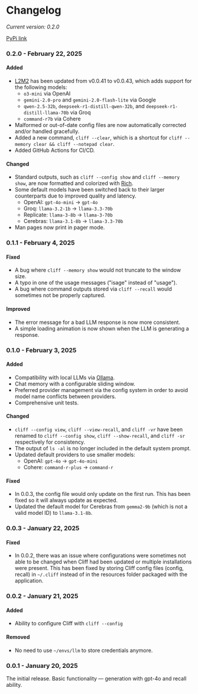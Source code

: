 # Changelog

_Current version: 0.2.0_

[PyPi link](https://pypi.org/project/cliff-cli/)

### 0.2.0 - February 22, 2025

#### Added

- [L2M2](https://github.com/pkelaita/l2m2) has been updated from v0.0.41 to v0.0.43, which adds support for the following models:
  - `o3-mini` via OpenAI
  - `gemini-2.0-pro` and `gemini-2.0-flash-lite` via Google
  - `qwen-2.5-32b`, `deepseek-r1-distill-qwen-32b`, and `deepseek-r1-distill-llama-70b` via Groq
  - `command-r7b` via Cohere
- Malformed or out-of-date config files are now automatically corrected and/or handled gracefully.
- Added a new command, `cliff --clear`, which is a shortcut for `cliff --memory clear && cliff --notepad clear`.
- Added GitHub Actions for CI/CD.

#### Changed

- Standard outputs, such as `cliff --config show` and `cliff --memory show`, are now formatted and colorized with [Rich](https://github.com/Textualize/rich).
- Some default models have been switched back to their larger counterparts due to improved quality and latency.
  - OpenAI: `gpt-4o-mini` → `gpt-4o`
  - Groq: `llama-3.2-1b` → `llama-3.3-70b`
  - Replicate: `llama-3-8b` → `llama-3-70b`
  - Cerebras: `llama-3.1-8b` → `llama-3.3-70b`
- Man pages now print in pager mode.

### 0.1.1 - February 4, 2025

#### Fixed

- A bug where `cliff --memory show` would not truncate to the window size.
- A typo in one of the usage messages ("isage" instead of "usage").
- A bug where command outputs stored via `cliff --recall` would sometimes not be properly captured.

#### Improved

- The error message for a bad LLM response is now more consistent.
- A simple loading animation is now shown when the LLM is generating a response.

### 0.1.0 - February 3, 2025

#### Added

- Compatibility with local LLMs via [Ollama](https://ollama.ai/).
- Chat memory with a configurable sliding window.
- Preferred provider management via the config system in order to avoid model name conflicts between providers.
- Comprehensive unit tests.

#### Changed

- `cliff --config view`, `cliff --view-recall`, and `cliff -vr` have been renamed to `cliff --config show`, `cliff --show-recall`, and `cliff -sr` respectively for consistency.
- The output of `ls -al` is no longer included in the default system prompt.
- Updated default providers to use smaller models:
  - OpenAI: `gpt-4o` → `gpt-4o-mini`
  - Cohere: `command-r-plus` → `command-r`

#### Fixed

- In 0.0.3, the config file would only update on the first run. This has been fixed so it will always update as expected.
- Updated the default model for Cerebras from `gemma2-9b` (which is not a valid model ID) to `llama-3.1-8b`.

### 0.0.3 - January 22, 2025

#### Fixed

- In 0.0.2, there was an issue where configurations were sometimes not able to be changed when Cliff had been updated or multiple installations were present. This has been fixed by storing Cliff config files (config, recall) in `~/.cliff` instead of in the resources folder packaged with the application.

### 0.0.2 - January 21, 2025

#### Added

- Ability to configure Cliff with `cliff --config`

#### Removed

- No need to use `~/envs/llm` to store credentials anymore.

### 0.0.1 - January 20, 2025

The initial release. Basic functionality — generation with gpt-4o and recall ability.
